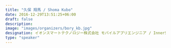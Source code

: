 ```yaml
---
title: "久保 翔馬 / Shoma Kubo"
date: 2016-12-29T13:51:25+06:00
draft: false
description:
image: "images/organizers/bory_kb.jpg"
designation: イオンスマートテクノロジー株式会社 モバイルアプリエンジニア / InnerSource Commons Foundation
type: "speaker"
---
```


